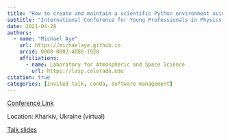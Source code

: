 ```yaml
---
title: "How to create and maintain a scientific Python environment using conda"
subtitle: "International Conference for Young Professionals in Physics and Technology (ICYPPT)"
date: 2021-04-28
authors:
  - name: "Michael Aye"
    url: https://michaelaye.github.io
    orcid: 0000-0002-4088-1928
    affiliations: 
      - name: Laboratory for Atmospheric and Space Science
        url: https://lasp.colorado.edu
citation: true
categories: [invited talk, conda, software management]
---
```

[Conference Link](https://sites.google.com/view/icyppt2021/icyppt?authuser=0)

Location: Kharkiv, Ukraine (virtual)

[Talk slides](./conda_talk_Kharkiv_conference.pdf)




